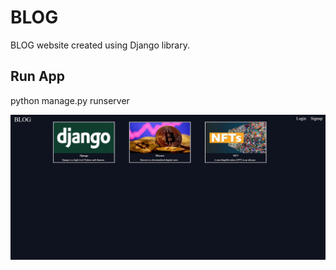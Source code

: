 # BLOG
BLOG website created using Django library.

## Run App
python manage.py runserver

![Screenshot1](https://github.com/iamvedprakash/blog/blob/main/Project%20Demo/Capture.JPG?raw=true)
